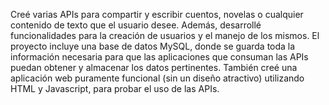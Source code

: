 Creé varias APIs para compartir y escribir cuentos, novelas o cualquier contenido de texto que el usuario desee.
Además, desarrollé funcionalidades para la creación de usuarios y el manejo de los mismos. 
El proyecto incluye una base de datos MySQL, donde se guarda toda la información necesaria para que las aplicaciones que consuman las APIs puedan obtener y almacenar los datos pertinentes.
También creé una aplicación web puramente funcional (sin un diseño atractivo) utilizando HTML y Javascript, para probar el uso de las APIs.
